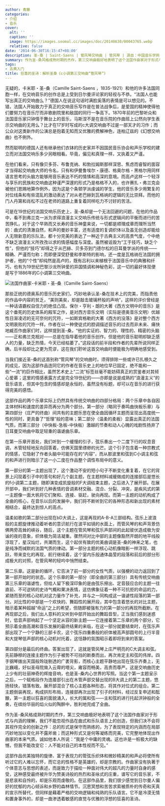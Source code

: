 ```yaml
---
author: 青藤
categories:
- 介绍
- 音乐
cover:
  alt: ''
  caption: ''
  image: https://images.soomal.cc/images/doc/20140630/00043765.webp
  relative: false
date: '2014-06-30T16:15:47+08:00'
description: 圣-桑 | Saint-Saens | 管风琴交响曲 | 管风琴 | 源自：中国音乐学网 | 版权：转载 |  平均/总评分：09.92/129
summary: 作为圣-桑风格成熟时期的杰作，第三交响曲极好地表明了这个法国作曲家对于形式与内涵的理解，我们不能忽视作品在曲式和乐队语言上的创造，但我们决不会将其视作完全的创新之作：总的形式是保守而熟练的，为了表现特定的内涵而在局部巧妙地加以变化并不露斧凿；而这种形式又是何等凝练而完美，它完整地体现出作曲家的本来气质……
tags:
- 古典入门
title: 狂喜的圣诗：解析圣桑《c小调第三交响曲“管风琴”》
---
```


无疑的，卡米耶・圣-桑（Camille Saint-Saens ，1835-1921）和他的许多法国同胞一样，在交响音乐的创作总是上受到日尔曼评论家的轻视与不恭。“法国人也能写出真正的交响曲么？”德国人在说这句话时满脸奚落的表情是可以想见的。不错，法国人开始致力于真正的交响音乐写作是在普法战争后，是爱国的精神使得他们要努力在音乐厅而非歌剧院里和敌国的同行一争高下。1870年前的巴黎听众和法国音乐家只钟情于舞台上的音乐，马斯涅不是在音乐院的作曲班上公然向学生表示交响曲的无用么？比才在17岁时写成的c大调交响曲不过是一部天才的习作；而公众对这类新作的公演总是抱着无知而又优雅的费解神色，连柏辽兹的《幻想交响曲》也不例外。

然而聪明的德国人还有继承他们衣钵的历史家并不因国民音乐协会和声乐学校的建立而对法国交响乐多少另眼相看。毕竟，偏见和真理一样，又执着又严谨。

在他们看来，只有像贝多芬、布鲁克纳、和勃拉姆斯那样深思、焦虑而睿智的面容才当得起交响曲大师的令名，只有和伊曼鲁埃尔・康德、格奥尔格・黑格尔用同样语言思考的头脑方能够用音乐表达不朽的情愫和高深的意境。而高卢这样一个轻浮与享乐的民族和交响曲这种谨严深邃的形式乃是格格不入的，也许赛扎・弗兰克会被他们恩赐地算作例外，因为这是个条顿学派虔诚的学生，他的音乐多少用繁复的对位线条和有些混乱的激动表达了对从老巴赫到瓦格纳的逻辑的无比崇拜。而他的门人丹第和肖松不过在老师的道路上重复着同样吃力不讨好的苦活。

可是在19世纪的法国交响乐历史上，圣-桑却是一个无法回避的问题，在他的作品中，看不到弗兰克一派为求得浪漫主义交响乐传统与形式逻辑间的平衡而进行的苦苦挣扎，对于这个早熟而又长寿的音乐神童来说，一切都是顺理成章而理所当然的：曲式的清澈自然，和声的曼妙丰富，还有适度的复调织体以及虽无创造却能给人无限新意的乐队法，都十分完美的表达了一种近于古典主义的高贵气度，个中绝不缺乏浪漫主义所孜孜以求的情感幅度与深度。虽然被诋毁为“工于技巧，缺乏个性”，但他的“技巧”却得之于从巴赫、贝多芬到门德尔松的日耳曼学派的传统――精确、严谨而匀称；而即便深受舒曼和李斯特的影响，还一度是瓦格纳在法国的拥护者，他的“个性”却纯然是高卢的，既有吕利以来植根于法国音乐中的典雅和纤巧，也有为19世纪巴黎沙龙所钟爱的异国情调和神秘色彩，这一切的最好体现便是写于1886年的C小调第三交响曲。

![法国作曲家-卡米耶・圣-桑（Camille Saint-Saens）](https://images.soomal.cc/images/doc/20140630/00043764.webp)





那些正统的德奥系的音乐历史家们，巧妙地承认圣-桑在技术上的完美，而指责他的作品中内容的贫乏，“美则美矣，却是敲击玻璃杯般的声响”，这样的评价曾经是一种话语霸权自信力的绝佳凸现。保尔・亨利・朗的大著《西方文明中的音乐》是这个垂死的历史体系的殿军之作，是对西方音乐文明（实际是德奥音乐文明）优越性日渐凌迟的无可奈何的咒符，一如斯宾格勒的大著《西方的没落》是对整个西方文明衰败的咒符一样。作者在以一种使徒式的腔调描述音乐的过去而非未来、痛快地臧否作曲家们时，这样提到圣-桑，“他的实证的、智力的、理性的、精密的头脑――正和弗兰克相对――总是在指导着他的音乐创作。但是他的音乐聪明却缺乏感人的力量，缺乏热情，今天已经枯萎了。”这段话的前半段和作者的先辈所说同样正确，后半段却比之更为荒谬，这在我们聍听这首交响曲时便能极为明确地感受到。

当我们接近圣-桑的这首别称“管风琴”的交响曲时，须得排除一些或许已扎根久之的成见，因为这部作品连同它的作者在音乐史上的地位早已固定，绝不能和一些“一流”的巨作相比，虽然艺术史上“二流”标签丝毫不能妨碍真正的赏鉴者对其倾心爱慕；这里的情感表露方式是完全19世纪的――亦即是说是成熟的“浪漫主义”的音乐语言，但其中包含的情感却是永恒的，虽然没有标题，却可以在音乐的进行获得完美的感悟。

这部作品的两个乐章实际上仍然具有传统交响曲的四部分格局：两个乐章中各自因主体材料和速度的差异而再分为两个部分。第一部分（略同于奏鸣曲快板乐章）与第四部分（庄严的终曲）间共有的主题乐思在使全曲因循环主题而呈现出高度统一性的同时，更具备了“哲理”般的意味；第二部分（温柔的柔板）显露出真正的法国气质，而第三部分（中快板-急板-中快板）激越的节奏和动人心魄的戏剧性扬弃了日耳曼交响曲中取足轻重的谐谑曲乐章。

在第一乐章开首处，我们听到一个缓慢的引子，弦乐奏出一个二度下行的叹息音调，木管轻轻地反向回答着，仿佛天国里缥缈的光芒。这个引子包含着一种宗教式的情感，它隐射了作者头脑中可能存在的“内容”，而从那波里和弦到C小调主和弦的和声进行则暗示了这一小二度在作品整个调性布局中的意义。

第一部分的第一主题出现了，这个激动不安的短小句子不断变化重复着，在它的背景上闪现着引子中的答句和好几个副主题，在主题材料减缓做成的连接部后是悠长的f小调第二主题，随即演变成凯旋般的F大调结束主题，之后进入了展开部。在展开部中，我们听到好几种表情的音调素材交融、混合、分裂、冲突，是疾风式的第一主题像一面大帆将它们聚和、连接、驱赶，驶向再现。而第一主题的动机构成了全曲的核心，在音乐以后的发展中，我们将不断听到它的各种形态和新出现的素材相结合，最终达到惊人的高点。

温柔如歌的第二部分出现在bD大调上，这是再现的A-B-A三部结构。弦乐上波浪般的主题旋律推动着听者的意识航行在波平如镜的水面上，而管风琴的和声背景仿佛两旁高耸的峡谷，随后，这个主题在管风琴和弦乐声部间的此起彼伏造成极为安谧的夜的意象，织体极为简洁凝重。骤然间对比中部的主题像豁然开朗的地平线般浮现了，星汉灿烂，共潮而生，这个起伏有致的优美曲调是圣-桑的神来之笔，也是纯净而缄默的法国气质的律动。第一部分主题的核心动机像暗影一样浮现、跳跃，带来变化的再现，航行继续着，这个室内乐般通体晶莹的段落和前后的部分形成极大的对照，在管风琴的轻吟中悄然结束。

第二乐章。这是新的循环，它否决了前一部分的女性气质，以强梗的动力返回到了第一部开始时的状态。这个乐章的第一部分（即全曲的第三部分）具有传统交响曲第三乐章的谐谑性，但给人留下极深印象的是由弦乐擦出、定音鼓应合的主题一往直前、不可逆转的史诗气概和果决表情，这仿佛象征着一种不可抗拒的命运的力，紧随而至的核心动机对这力量作了补充，并与之一同构成这一谐谑性段落的第一部分。对比性的中部是一个欢快的、舞蹈性的展开段，其中包含着悠长的对比主题，暗示着某种超越“命运”之上的希望，但随即被强有力的第一部分的再现所截断。在再现部之后，我们出人意料的又听到中部开始出的舞蹈音型，正当我们感到迷惑时，低音声部响起了一个坚定从容的新主题――它连接着第二乐章的两个部分，它预示着全曲高潮和音乐发展的最终结果的来临，在这一部分就要结束时，在弦乐声部出现了一个宁静的三部卡农，这个弦乐四重奏般的织体被高声部圆号的上行半音和大提琴低声部的核心动机衬托着，这恬静的氛围昭示着即将到来的答案。

第四部分是最后的终曲。答案出现了，这就是管风琴上庄严明亮的C大调主和弦。先前静穆的连接主题作为引子被势不可挡的断奏而出，再次肯定主和弦的伟岸。四手钢琴拨出天国般玲珑剔透的广袤背影，而核心主题平静地出现在弦乐齐奏上，无比巍峨，好似圣母院耸入云霄的塔尖，雍容而畅美，高贵而尊严。这是交响曲历史上少有的壮丽神奇的辉煌音响，也是圣-桑内心世界的写照。当这个第一主题呈示之后，一个赋格段作为连接部引出在木管声部交替出现的B大调上的第二主题，悠扬轻快，错落有致。展开部混合了核心主题各种形态，将其作对位式的组合。第二主题倒装再现，构成拱形布局，连接部再次出现了引子的材料，经过反复申述和酝酿，第一主题以狂喜的面貌涌入，长大的属和弦――主和弦的进行托起洪钟般的全奏，在缤纷华丽的焰火似的陶醉中，胜利地完成了全曲。

作为圣-桑风格成熟时期的杰作，第三交响曲极好地表明了这个法国作曲家对于形式与内涵的理解，我们不能忽视作品在曲式和乐队语言上的创造，但我们决不会将其视作完全的创新之作：总的形式是保守而熟练的，为了表现特定的内涵而在局部巧妙地加以变化并不露斧凿；而这种形式又是何等凝练而完美，它完整地体现出作曲家的本来气质。诚如他本人所说：“我是个中庸的灵魂。这也许是一桩极大的缺憾，但我不能改变它：人不能对自己的本性视而不见。”

这部作品优美独特的旋律、富于表现力的管弦乐织体和微妙精美的和声必将使所有听过它的人难以忘怀，而它总的性格不是英雄的，却是宗教的。作曲家没有执著于个体意志与思想的表述，而是致力于描绘一种面对伟大的超凡的力量时自身的感受，这种感受最终被升华为赞美诗般的热烈和圣咏式的庄重，谱写它的音乐家，不是悲哀和自怜的，却是乐观而虔敬的。在这部作品里，我们很少感觉到日尔曼人偏好的忧郁的内心倾诉和乡野的森林情节。沉思冥想和苦苦求索被质朴的传奇和天真的宣示所替代，但同样是藉着严格的交响逻辑和纯熟的乐队语言。它不是冷漠无情和置身事外的，却是一曲渗透着敏感的直觉与优雅的浮想的狂喜的圣诗。
